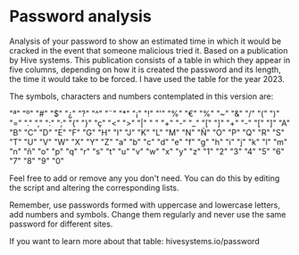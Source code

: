 # Password analysis
Analysis of your password to show an estimated time in which it would be cracked in the event that someone malicious tried it. Based on a publication by Hive systems.
This publication consists of a table in which they appear in five columns, depending on how it is created the password and its length, the time it would take to be forced. I have used the table for the year 2023.

The symbols, characters and numbers contemplated in this version are:

"ª" "º" "#" "$" "¿" "?" "^" "¨" "*" "¡" "!" "'" "%" "€" "%" "~" "&" "/" "(" ")" "=" "." "," ":" ";"
"{" "}" "ç" "<" ">" "|" " " "+" "-" "_" "[" "]" "+" "-" "[" "]" "A" "B" "C" "D" "E" "F" "G" "H" "I" "J" "K" "L" "M" "N" "Ñ" "O" "P" "Q" "R" "S" "T" "U" "V" "W" "X" "Y" "Z" "a" "b" "c" "d" "e" "f" "g" "h" "i" "j" "k" "l" "m" "n" "ñ" "o" "p" "q" "r" "s" "t" "u" "v" "w" "x" "y" "z" "1" "2" "3" "4" "5" "6" "7" "8" "9" "0"

Feel free to add or remove any you don't need. You can do this by editing the script and altering the corresponding lists.

Remember, use passwords formed with uppercase and lowercase letters, add numbers and symbols. Change them regularly and never use the same password for different sites.

If you want to learn more about that table: hivesystems.io/password


